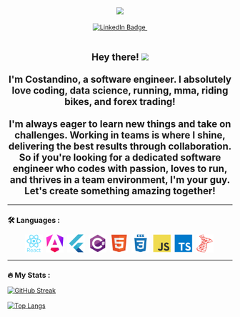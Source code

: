 <div id="header" align="center">
  <img src="https://media.giphy.com/media/qgQUggAC3Pfv687qPC/giphy.gif" width="300"/>
</div>
<br>
<div id="badges" align="center">
  <a href="https://www.linkedin.com/in/dino-eleftheriadis-794b521a9">
    <img src="https://img.shields.io/badge/LinkedIn-blue?style=for-the-badge&logo=linkedin&logoColor=white" alt="LinkedIn Badge"/>
  </a>
   <a href="https://dinothedeveloper.github.io/">
    <img src="https://img.shields.io/badge/-Portfolio-green?style=for-the-badge" alt=""/>
  </a>
  <br />
  <img src="https://komarev.com/ghpvc/?username=DinoTheDeveloper&style=flat-square&color=blue" alt=""/>
<h2>
 Hey there! <img src="https://media.giphy.com/media/hvRJCLFzcasrR4ia7z/giphy.gif" width="30px"/> <br /> <br />
 I'm Costandino, a software engineer. I absolutely love coding, data science, running, mma, riding bikes, and forex trading!
<br /> <br>
I'm always eager to learn new things and take on challenges. Working in teams is where I shine, delivering the best results through collaboration. So if you're looking for a dedicated software engineer who codes with passion, loves to run, and thrives in a team environment, I'm your guy. Let's create something amazing together!
  
</h2>
</div>

 ---

### :hammer_and_wrench: Languages :

<div align="center">
  <img src="https://github.com/devicons/devicon/blob/master/icons/react/react-original-wordmark.svg" title="React" alt="React" width="40" height="40"/>&nbsp;
  <img src="https://github.com/devicons/devicon/blob/master/icons/angular/angular-original.svg" title="" alt="" width="40" height="40"/>&nbsp;
  <img src="https://github.com/devicons/devicon/blob/master/icons/flutter/flutter-original.svg" title="Flutter" alt="Flutter" width="40" height="40"/>&nbsp;
  <img src="https://github.com/devicons/devicon/blob/master/icons/csharp/csharp-original.svg" title="JavaScript" alt="JavaScript" width="40" height="40"/>&nbsp;
  <img src="https://github.com/devicons/devicon/blob/master/icons/html5/html5-original.svg" title="HTML5" alt="HTML" width="40" height="40"/>&nbsp;
  <img src="https://github.com/devicons/devicon/blob/master/icons/css3/css3-plain-wordmark.svg"  title="CSS3" alt="CSS" width="40" height="40"/>&nbsp;
  <img src="https://github.com/devicons/devicon/blob/master/icons/javascript/javascript-original.svg" title="JavaScript" alt="JavaScript" width="40" height="40"/>&nbsp;
  <img src="https://github.com/devicons/devicon/blob/master/icons/typescript/typescript-original.svg" title="" alt="" width="40" height="40"/>&nbsp; 
  <img src="https://github.com/devicons/devicon/blob/master/icons/microsoftsqlserver/microsoftsqlserver-plain.svg" title="" alt="" width="40" height="40"/>&nbsp;
  
</div>

---

### :fire: My Stats :

  [![GitHub Streak](https://streak-stats.demolab.com?user=DinoTheDeveloper&theme=dracula&border_radius=6&date_format=j%20M%5B%20Y%5D)](https://git.io/streak-stats)
<br /> <br>
[![Top Langs](https://github-readme-stats.vercel.app/api/top-langs/?username=DinoTheDeveloper&layout=compact&theme=dracula)](https://github.com/anuraghazra/github-readme-stats)



